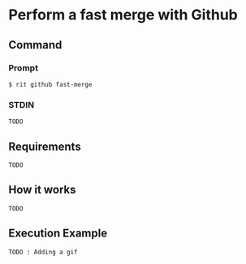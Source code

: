 # Perform a fast merge with Github

## Command

### Prompt

`$ rit github fast-merge`

### STDIN

`TODO`

## Requirements

`TODO`

## How it works

`TODO`

## Execution Example

`TODO : Adding a gif`
